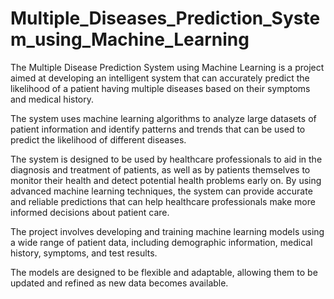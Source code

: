 # Multiple_Diseases_Prediction_System_using_Machine_Learning
The Multiple Disease Prediction System using Machine Learning is a project aimed at developing an intelligent system that can accurately predict the likelihood of a patient having multiple diseases based on their symptoms and medical history.

The system uses machine learning algorithms to analyze large datasets of patient information and identify patterns and
trends that can be used to predict the likelihood of different diseases.

The system is designed to be used by healthcare professionals to aid in the diagnosis and treatment of patients, as well as by patients themselves to monitor their health and detect potential health problems early on. By using advanced machine learning techniques, the system can provide accurate and reliable predictions that can help healthcare professionals make more informed decisions about patient care.

The project involves developing and training machine learning models using a wide range of patient data, including demographic information, medical history, symptoms, and test results.

The models are designed to be flexible and adaptable, allowing them to be updated and refined
as new data becomes available.

